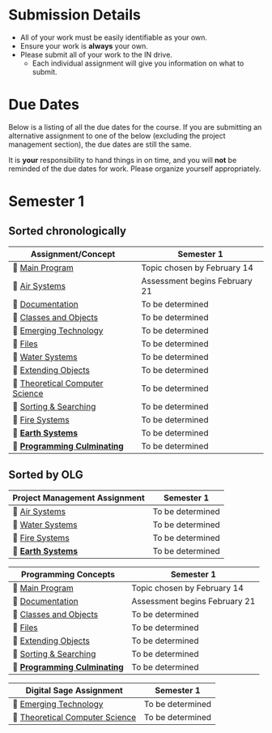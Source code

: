 # Submission Details
* All of your work must be easily identifiable as your own.
* Ensure your work is **always** your own.
* Please submit all of your work to the IN drive.  
  * Each individual assignment will give you information on what to submit.

# Due Dates
Below is a listing of all the due dates for the course.  If you are submitting an alternative assignment to one of the below (excluding the project management section), the due dates are still the same.  

It is **your** responsibility to hand things in on time, and you will **not** be reminded of the due dates for work.  Please organize yourself appropriately.

# Semester 1
## Sorted chronologically
| Assignment/Concept                                                       |            Semester 1          |
| -----------------------------------------------------------------------  | ------------------------------ |
| &#x1F4D8; [Main Program](./Main-Program)                                 | Topic chosen by February 14    |
| &#x1F4D9; [Air Systems](./Air-Systems)                                   | Assessment begins February 21  |
| &#x1F4D8; [Documentation](./Documentation)                               | To be determined     |
| &#x1F4D8; [Classes and Objects](./Objects)                               | To be determined     |
| &#x1F4D7; [Emerging Technology](./Emerging-Technology)                   | To be determined     |
| &#x1F4D8; [Files](./Files)                                               | To be determined     |
| &#x1F4D9; [Water Systems](./Water-Systems)                               | To be determined     |
| &#x1F4D8; [Extending Objects](./Extending)                               | To be determined     |
| &#x1F4D7; [Theoretical Computer Science](./Theoretical-Computer-Science) | To be determined     |
| &#x1F4D8; [Sorting & Searching](./Sorting)                               | To be determined     |
| &#x1F4D9; [Fire Systems](./Fire-Systems)                                 | To be determined     |
| &#x1F4D9; [**Earth Systems**](./Earth-Systems)                           | To be determined     |
| &#x1F4D8; [**Programming Culminating**](#)                               | To be determined     |

## Sorted by OLG
| Project Management Assignment                                            |            Semester 1          |
| -----------------------------------------------------------------------  | ------------------------------ |
| &#x1F4D9; [Air Systems](./Air-Systems)                                   | To be determined      |
| &#x1F4D9; [Water Systems](./Water-Systems)                               | To be determined      |
| &#x1F4D9; [Fire Systems](./Fire-Systems)                                 | To be determined      |
| &#x1F4D9; [**Earth Systems**](./Earth-Systems)                           | To be determined      |

| Programming Concepts                                                     |            Semester 1          |
| -----------------------------------------------------------------------  | ------------------------------ |
| &#x1F4D8; [Main Program](./Main-Program)                                 | Topic chosen by February 14    |
| &#x1F4D8; [Documentation](./Documentation)                               | Assessment begins February 21  |
| &#x1F4D8; [Classes and Objects](./Objects)                               | To be determined     |
| &#x1F4D8; [Files](./Files)                                               | To be determined     |
| &#x1F4D8; [Extending Objects](./Extending)                               | To be determined     |
| &#x1F4D8; [Sorting & Searching](./Sorting)                               | To be determined     |
| &#x1F4D8; [**Programming Culminating**](#)                               | To be determined     |

| Digital Sage Assignment                                                  |            Semester 1          |
| -----------------------------------------------------------------------  | ------------------------------ |
| &#x1F4D7; [Emerging Technology](./Emerging-Technology)                   | To be determined    |
| &#x1F4D7; [Theoretical Computer Science](./Theoretical-Computer-Science) | To be determined    |